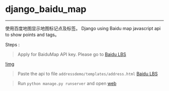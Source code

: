 #  django_baidu_map
___________

使用百度地图显示地图标记点及标签。
Django using Baidu map javascript api to show points and tags。



Steps
: 

> Apply for BaiduMap API key. Please go to [Baidu LBS](http://lbsyun.baidu.com/index.php?title=jspopular)

[!img](./images/Baidu_LBS.png)

> Paste the api to file `addressdemo/templates/address.html` [Baidu LBS](http://lbsyun.baidu.com/index.php?title=jspopular)

> Run `python manage.py runserver` and open [web](http://127.0.0.1:8000/)